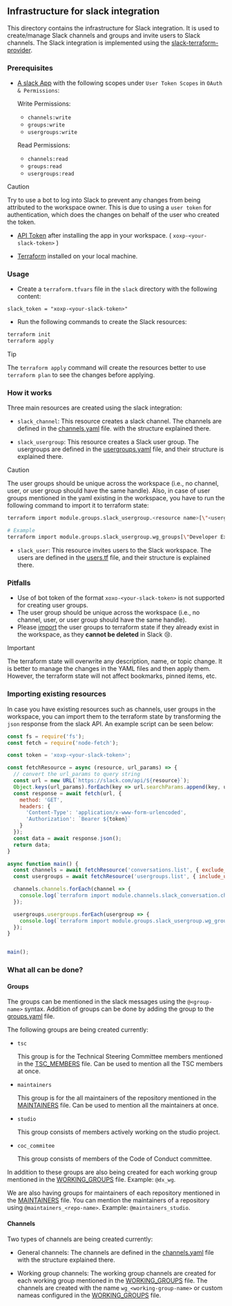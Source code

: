 ## Infrastructure for slack integration

This directory contains the infrastructure for Slack integration. It is used to create/manage Slack channels and groups and invite users to Slack channels. The Slack integration is implemented using the [slack-terraform-provider](https://github.com/pablovarela/terraform-provider-slack).

### Prerequisites

- [A slack App](https://api.slack.com/apps) with the following scopes under `User Token Scopes` in `OAuth & Permissions`:
  
  Write Permissions:
  - `channels:write`
  - `groups:write`
  - `usergroups:write`

  Read Permissions:
  - `channels:read`
  - `groups:read`
  - `usergroups:read`
  
> [!CAUTION]
> Try to use a bot to log into Slack to prevent any changes from being attributed to the workspace owner. This is due to using a `user token` for authentication, which does the changes on behalf of the user who created the token.

- [API Token](https://api.slack.com/apps) after installing the app in your workspace. ( `xoxp-<your-slack-token>` )

- [Terraform](https://www.terraform.io/downloads.html) installed on your local machine.

### Usage

- Create a `terraform.tfvars` file in the `slack` directory with the following content:

```hcl
slack_token = "xoxp-<your-slack-token>"
```

- Run the following commands to create the Slack resources:

```bash
terraform init
terraform apply
```

> [!TIP]
> The `terraform apply` command will create the resources better to use `terraform plan` to see the changes before applying.

### How it works

Three main resources are created using the slack integration:

- `slack_channel`: This resource creates a slack channel. The channels are defined in the [channels.yaml](./channels/channels.yaml) file. with the structure explained there.

- `slack_usergroup`: This resource creates a Slack user group. The usergroups are defined in the [usergroups.yaml](./groups/groups.yaml) file, and their structure is explained there. 

> [!CAUTION]
> The user groups should be unique across the workspace (i.e., no channel, user, or user group should have the same handle). Also, in case of user groups mentioned in the yaml existing in the workspace, you have to run the following command to import it to terraform state:
> ```bash
> terraform import module.groups.slack_usergroup.<resource name>[\"<usergroup name>\"] <usergroup id>
> 
> # Example
> terraform import module.groups.slack_usergroup.wg_groups[\"Developer Experience\"] <actual_group_id>
> ```

- `slack_user`: This resource invites users to the Slack workspace. The users are defined in the [users.tf](./users/users.tf) file, and their structure is explained there.

### Pitfalls

- Use of bot token of the format `xoxo-<your-slack-token>` is not supported for creating user groups.
- The user group should be unique across the workspace (i.e., no channel, user, or user group should have the same handle).
- Please [import](#importing-existing-resources) the user groups to terraform state if they already exist in the workspace, as they **cannot be deleted** in Slack 😢.

> [!IMPORTANT]
> The terraform state will overwrite any description, name, or topic change. It is better to manage the changes in the YAML files and then apply them. However, the terraform state will not affect bookmarks, pinned items, etc.

### Importing existing resources

In case you have existing resources such as channels, user groups in the workspace, you can import them to the terraform state by transforming the `json` response from the slack API. An example script can be seen below:

```javascript
const fs = require('fs');
const fetch = require('node-fetch');

const token = 'xoxp-<your-slack-token>';

const fetchResource = async (resource, url_params) => {
  // convert the url_params to query string
  const url = new URL(`https://slack.com/api/${resource}`);
  Object.keys(url_params).forEach(key => url.searchParams.append(key, url_params[key]));
  const response = await fetch(url, {
    method: 'GET',
    headers: {
      'Content-Type': 'application/x-www-form-urlencoded',
      'Authorization': `Bearer ${token}`
    }
  });
  const data = await response.json();
  return data;
}

async function main() {
  const channels = await fetchResource('conversations.list', { exclude_archived: true });
  const usergroups = await fetchResource('usergroups.list', { include_users: true });

  channels.channels.forEach(channel => {
    console.log(`terraform import module.channels.slack_conversation.channels[\\"${channel.name}\\"] ${channel.id}`);
  });

  usergroups.usergroups.forEach(usergroup => {
    console.log(`terraform import module.groups.slack_usergroup.wg_groups[\\"${usergroup.name}\\"] ${usergroup.id}`);
  });
}


main();
```

### What all can be done?

#### Groups

The groups can be mentioned in the slack messages using the `@<group-name>` syntax. Addition of groups can be done by adding the group to the [groups.yaml](./groups/groups.yaml) file. 

The following groups are being created currently:
- `tsc`

  This group is for the Technical Steering Committee members mentioned in the [TSC_MEMBERS](../../../TSC_MEMBERS.json) file. Can be used to mention all the TSC members at once.

- `maintainers`

  This group is for the all maintainers of the repository mentioned in the [MAINTAINERS](../../../MAINTAINERS.yaml) file. Can be used to mention all the maintainers at once. 
  
- `studio`

  This group consists of members actively working on the studio project.

- `coc_commitee`
  
  This group consists of members of the Code of Conduct committee.

In addition to these groups are also being created for each working group mentioned in the [WORKING_GROUPS](../../../WORKING_GROUPS.yaml) file. Example: `@dx_wg`. 

We are also having groups for maintainers of each repository mentioned in the [MAINTAINERS](../../../MAINTAINERS.yaml) file. You can mention the maintainers of a repository using `@maintainers_<repo-name>`. Example: `@maintainers_studio`.

#### Channels

Two types of channels are being created currently:

- General channels: The channels are defined in the [channels.yaml](./channels/channels.yaml) file with the structure explained there. 

- Working group channels: The working group channels are created for each working group mentioned in the [WORKING_GROUPS](../../../WORKING_GROUPS.yaml) file. The channels are created with the name `wg_<working-group-name>` or custom nameas configured in the [WORKING_GROUPS](../../../WORKING_GROUPS.yaml) file.
